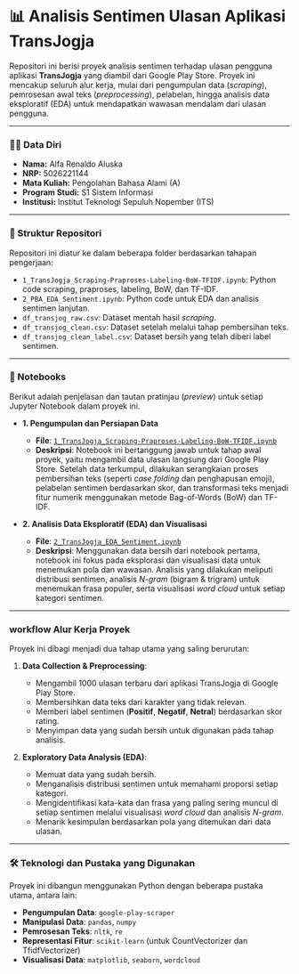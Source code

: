 # 📊 Analisis Sentimen Ulasan Aplikasi TransJogja

Repositori ini berisi proyek analisis sentimen terhadap ulasan pengguna aplikasi **TransJogja** yang diambil dari Google Play Store. Proyek ini mencakup seluruh alur kerja, mulai dari pengumpulan data (*scraping*), pemrosesan awal teks (*preprocessing*), pelabelan, hingga analisis data eksploratif (EDA) untuk mendapatkan wawasan mendalam dari ulasan pengguna.

---

### 👨‍💻 Data Diri
* **Nama:** Alfa Renaldo Aluska
* **NRP:** 5026221144
* **Mata Kuliah:** Pengolahan Bahasa Alami (A)
* **Program Studi:** S1 Sistem Informasi
* **Institusi:** Institut Teknologi Sepuluh Nopember (ITS)

---

### 📂 Struktur Repositori

Repositori ini diatur ke dalam beberapa folder berdasarkan tahapan pengerjaan:

* `1_TransJogja_Scraping-Praproses-Labeling-BoW-TFIDF.ipynb`: Python code scraping, praproses, labeling, BoW, dan TF-IDF.
* `2_PBA_EDA_Sentiment.ipynb`: Python code untuk EDA dan analisis sentimen lanjutan.
* `df_transjog_raw.csv`: Dataset mentah hasil *scraping*.
* `df_transjog_clean.csv`: Dataset setelah melalui tahap pembersihan teks.
* `df_transjog_clean_label.csv`: Dataset bersih yang telah diberi label sentimen.

---

### 📓 Notebooks

Berikut adalah penjelasan dan tautan pratinjau (*preview*) untuk setiap Jupyter Notebook dalam proyek ini.

* **1. Pengumpulan dan Persiapan Data**
    * **File**: [`1_TransJogja_Scraping-Praproses-Labeling-BoW-TFIDF.ipynb`](https://github.com/renaldoaluska/pba2025gasal/blob/main/1_TransJogja_Scraping-Praproses-Labeling-BoW-TFIDF.ipynb)
    * **Deskripsi**: Notebook ini bertanggung jawab untuk tahap awal proyek, yaitu mengambil data ulasan langsung dari Google Play Store. Setelah data terkumpul, dilakukan serangkaian proses pembersihan teks (seperti *case folding* dan penghapusan emoji), pelabelan sentimen berdasarkan skor, dan transformasi teks menjadi fitur numerik menggunakan metode Bag-of-Words (BoW) dan TF-IDF.

* **2. Analisis Data Eksploratif (EDA) dan Visualisasi**
    * **File**: [`2_TransJogja_EDA_Sentiment.ipynb`](https://github.com/renaldoaluska/pba2025gasal/blob/main/2_TransJogja_EDA_Sentiment.ipynb)
    * **Deskripsi**: Menggunakan data bersih dari notebook pertama, notebook ini fokus pada eksplorasi dan visualisasi data untuk menemukan pola dan wawasan. Analisis yang dilakukan meliputi distribusi sentimen, analisis *N-gram* (bigram & trigram) untuk menemukan frasa populer, serta visualisasi *word cloud* untuk setiap kategori sentimen.

---

###  workflow Alur Kerja Proyek

Proyek ini dibagi menjadi dua tahap utama yang saling berurutan:

1.  **Data Collection & Preprocessing**:
    * Mengambil 1000 ulasan terbaru dari aplikasi TransJogja di Google Play Store.
    * Membersihkan data teks dari karakter yang tidak relevan.
    * Memberi label sentimen (**Positif**, **Negatif**, **Netral**) berdasarkan skor rating.
    * Menyimpan data yang sudah bersih untuk digunakan pada tahap analisis.

2.  **Exploratory Data Analysis (EDA)**:
    * Memuat data yang sudah bersih.
    * Menganalisis distribusi sentimen untuk memahami proporsi setiap kategori.
    * Mengidentifikasi kata-kata dan frasa yang paling sering muncul di setiap sentimen melalui visualisasi *word cloud* dan analisis *N-gram*.
    * Menarik kesimpulan berdasarkan pola yang ditemukan dari data ulasan.

---

### 🛠️ Teknologi dan Pustaka yang Digunakan

Proyek ini dibangun menggunakan Python dengan beberapa pustaka utama, antara lain:

* **Pengumpulan Data**: `google-play-scraper`
* **Manipulasi Data**: `pandas`, `numpy`
* **Pemrosesan Teks**: `nltk`, `re`
* **Representasi Fitur**: `scikit-learn` (untuk CountVectorizer dan TfidfVectorizer)
* **Visualisasi Data**: `matplotlib`, `seaborn`, `wordcloud`
